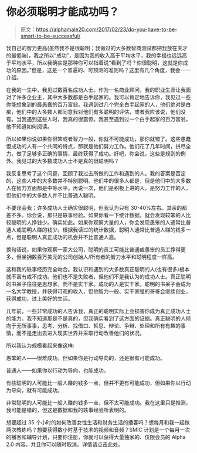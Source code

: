 # 你必须聪明才能成功吗？

> 原文：<https://alphamale20.com/2017/02/23/do-you-have-to-be-smart-to-be-successful/>

我自己的智力更高(虽然我不是很聪明；我做过的大多数智商测试都把我放在天才的最低端)，我之所以“成功”，是因为我的收入高于平均水平，我的幸福也远远高于平均水平，所以我确实是那种你可以指着说“看到了吗？你很聪明，这就是你成功的原因。”但是，这是一个普遍的、可预测的准则吗？这里有几个角度，我会一一介绍。

在我的一生中，我见过数百名成功人士。作为一名商业顾问，我的职业生涯让我面对了许多企业主，其中大多数都是白手起家的。我可以肯定地告诉你，我见过一些你能想象到的最愚蠢的百万富翁。我遇到过几个完全白手起家的人，他们绝对是白痴，他们中的大多数人都同意我对他们有多聪明的评估，或者我应该说，他们没有。当我遇到这些人时，我真的很震惊。我甚至遇到过一个白手起家的百万富翁，他不知道如何阅读。

所以如果你说如果你很笨或者智力一般，你就不可能成功，那你就错了。这些愚蠢但成功的人有一个共同的特点，那就是他们努力工作。他们花了几年时间，拼尽全力，做了足够多正确的事情，最终获得了成功。好吧，你会说，这些是规则的例外。我见过的大多数成功人士不是真的很聪明吗？

我反复思考了这个问题，回顾了我过去所做的工作和遇到的人。我的答案是否定的，这些人中的大多数并不特别聪明。他们中的很多人都是，但是他们中的大多数人在智力方面都是中等水平。再说一次，他们是积极上进的人，是努力工作的人，但他们中的大多数人并不比普通人聪明。

不要误会我；许多成功人士确实很聪明，但我认为只有 30-40%左右。其余的都差不多。你会说，那只是轶事经验。如果你看一下统计数据，就会发现较笨的人比较聪明的人挣钱少。确实如此。如果你观察大量的人，你会发现愚笨的人通常比普通人或聪明人赚的钱少。根据我读过的统计数据，聪明人通常比普通人赚的钱多一点，但是聪明人真正成功的机会并不比普通人高。

换句话说，如果你观察一家大公司，聪明的员工可能比普通或愚笨的员工挣得更多，但坐拥数百万美元的公司创始人/所有者的智力水平和聪明程度一样高。

这和我的轶事经历完全吻合。我认识和遇到的大多数真正聪明的人(也有很多)根本就不富有或不成功。他们也不是失败者，但他们不是我认为的成功人士。真正聪明的书呆子往往是思想家，而不是实干家。成功的人是实干家。聪明的书呆子会成为一名大学教授，并获得可观的收入，但他智力一般、实干家强的哥哥会继续创业，获得成功，过上美好的生活。

几年前，一些非常成功的人告诉我，真正的聪明实际上会损害你成为真正成功人士的能力。我不知道那是不是真的，但我确实看到了这方面的证据。真正聪明的人倾向于无所事事，思考、分析、找借口、哲思、辩论、争辩、处理和所有有趣的事情，而不是走出去进入现实世界并采取行动改善他们的状况。

所以我认为规模看起来像这样:

愚笨的人——很难成功，但如果你是行动导向的，还是很有可能成功。

普通人——如果你以行动为导向，也能成功。

有些聪明的人可能比一般人赚的钱多一点，但并不更有可能成功，但如果你以行动为导向，就有可能成功。

非常聪明的人可能比一般人赚的钱多一点，但不太可能成功。我在这里只是推测，我可能是错的，但这是数据和我的轶事经验所表明的。

想要超过 35 个小时的如何改善女性生活和财务生活的播客吗？想每月和我一起做两次教练吗？想要获得数小时基于技术的视频和音频？SMIC 计划是一个每月一次的播客和辅导计划，只要你注册，你就可以获得大量独家的、仅限会员的 Alpha 2.0 内容，并且你可以随时取消。详情请点击此处。